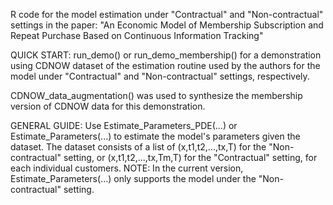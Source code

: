 R code for the model estimation under "Contractual" and "Non-contractual" settings in the paper: 
"An Economic Model of Membership Subscription and Repeat Purchase Based on Continuous Information Tracking"

QUICK START:
run_demo() or run_demo_membership()
for a demonstration using CDNOW dataset of the estimation routine used by the authors for the model under "Contractual" and "Non-contractual"
settings, respectively.

CDNOW_data_augmentation() was used to synthesize the membership version of CDNOW data for this demonstration.

GENERAL GUIDE:
Use Estimate_Parameters_PDE(...) or Estimate_Parameters(...) to estimate the model's parameters given the dataset.
The dataset consists of a list of (x,t1,t2,...,tx,T) for the "Non-contractual" setting, or (x,t1,t2,...,tx,Tm,T) for the "Contractual" setting, for each individual customers.
NOTE: In the current version, Estimate_Parameters(...) only supports the model under the "Non-contractual" setting.

